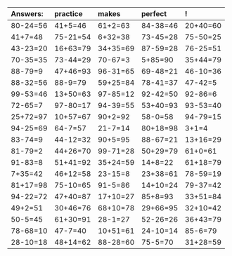 | Answers: | practice | makes | perfect | ! |
| :--- | :--- | :--- | :--- | :--- |
| 80-24=56 | 41+5=46 | 61+2=63 | 84-38=46 | 20+40=60 | 
| 41+7=48 | 75-21=54 | 6+32=38 | 73-45=28 | 75-50=25 | 
| 43-23=20 | 16+63=79 | 34+35=69 | 87-59=28 | 76-25=51 | 
| 70-35=35 | 73-44=29 | 70-67=3 | 5+85=90 | 35+44=79 | 
| 88-79=9 | 47+46=93 | 96-31=65 | 69-48=21 | 46-10=36 | 
| 88-32=56 | 88-9=79 | 59+25=84 | 78-41=37 | 47-42=5 | 
| 99-53=46 | 13+50=63 | 97-85=12 | 92-42=50 | 92-86=6 | 
| 72-65=7 | 97-80=17 | 94-39=55 | 53+40=93 | 93-53=40 | 
| 25+72=97 | 10+57=67 | 90+2=92 | 58-0=58 | 94-79=15 | 
| 94-25=69 | 64-7=57 | 21-7=14 | 80+18=98 | 3+1=4 | 
| 83-74=9 | 44-12=32 | 90+5=95 | 88-67=21 | 13+16=29 | 
| 81-79=2 | 44+26=70 | 99-71=28 | 50+29=79 | 61+0=61 | 
| 91-83=8 | 51+41=92 | 35+24=59 | 14+8=22 | 61+18=79 | 
| 7+35=42 | 46+12=58 | 23-15=8 | 23+38=61 | 78-59=19 | 
| 81+17=98 | 75-10=65 | 91-5=86 | 14+10=24 | 79-37=42 | 
| 94-22=72 | 47+40=87 | 17+10=27 | 85+8=93 | 33+51=84 | 
| 49+2=51 | 30+46=76 | 68+10=78 | 29+66=95 | 32+10=42 | 
| 50-5=45 | 61+30=91 | 28-1=27 | 52-26=26 | 36+43=79 | 
| 78-68=10 | 47-7=40 | 10+51=61 | 24-10=14 | 85-6=79 | 
| 28-10=18 | 48+14=62 | 88-28=60 | 75-5=70 | 31+28=59 | 
